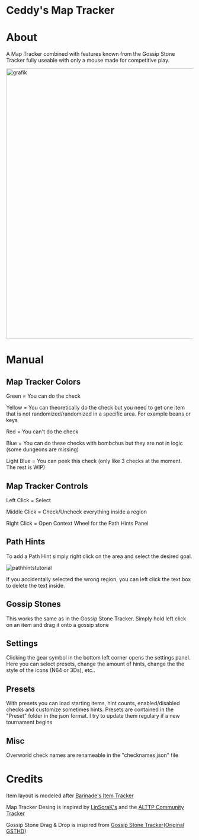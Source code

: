 # Ceddy's Map Tracker
# About
A Map Tracker combined with features known from the Gossip Stone Tracker fully useable with only a mouse made for competitive play. 

<img width="1585" height="729" alt="grafik" src="https://github.com/user-attachments/assets/94f20d53-d653-4eea-80a0-dcbf8ad016d8" />

# Manual
## Map Tracker Colors
Green = You can do the check

Yellow = You can theoretically do the check but you need to get one item that is not randomized/randomized in a specific area. For example beans or keys

Red = You can't do the check

Blue = You can do these checks with bombchus but they are not in logic (some dungeons are missing)

Light Blue = You can peek this check (only like 3 checks at the moment. The rest is WIP)
## Map Tracker Controls
Left Click = Select

Middle Click = Check/Uncheck everything inside a region

Right Click = Open Context Wheel for the Path Hints Panel

## Path Hints
To add a Path Hint simply right click on the area and select the desired goal.

![pathhintstutorial](https://github.com/user-attachments/assets/b40c828d-195d-44d8-b831-3e16c242c317)

If you accidentally selected the wrong region, you can left click the text box to delete the text inside.

## Gossip Stones
This works the same as in the Gossip Stone Tracker. Simply hold left click on an item and drag it onto a gossip stone
## Settings
Clicking the gear symbol in the bottom left corner opens the settings panel. Here you can select presets, change the amount of hints, change the the style of the icons (N64 or 3Ds), etc..
## Presets
With presets you can load starting items, hint counts, enabled/disabled checks and customize sometimes hints. Presets are contained in the "Preset" folder in the json format. I try to update them regulary if a new tournament begins
## Misc
Overworld check names are renameable in the "checknames.json" file
# Credits
Item layout is modeled after [Barinade's Item Tracker](https://wiki.ootrandomizer.com/index.php/Trackers#Barinade's_Item_Tracker)

Map Tracker Desing is inspired by [LinSoraK's](https://discord.com/invite/n7AzcMpwXf) and the [ALTTP Community Tracker](https://alttprtracker.dunka.net/)

Gossip Stone Drag & Drop is inspired from [Gossip Stone Tracker](https://github.com/HapaxL/GSTHD)([Original GSTHD](https://github.com/Draeko/ootr_gst/tree/ladder_version))
